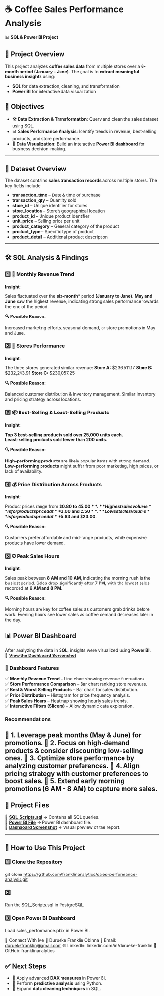 # ☕ Coffee Sales Performance Analysis  
📊 **SQL & Power BI Project**  

## 📌 Project Overview  
This project analyzes **coffee sales data** from multiple stores over a **6-month period (January - June)**. The goal is to **extract meaningful business insights** using:  
- **SQL** for data extraction, cleaning, and transformation  
- **Power BI** for interactive data visualization  

## 🎯 Objectives  
- 🛠 **Data Extraction & Transformation**: Query and clean the sales dataset using SQL.  
- 📊 **Sales Performance Analysis**: Identify trends in revenue, best-selling products, and store performance.  
- 🔎 **Data Visualization**: Build an interactive **Power BI dashboard** for business decision-making.  

---

## 📂 Dataset Overview  
The dataset contains **sales transaction records** across multiple stores. The key fields include:  
- **transaction_time** – Date & time of purchase  
- **transaction_qty** – Quantity sold  
- **store_id** – Unique identifier for stores  
- **store_location** – Store’s geographical location  
- **product_id** – Unique product identifier  
- **unit_price** – Selling price per unit  
- **product_category** – General category of the product  
- **product_type** – Specific type of product  
- **product_detail** – Additional product description  

---

## 🛠 SQL Analysis & Findings  

### 1️⃣ 📅 Monthly Revenue Trend
**Insight:**

Sales fluctuated over the **six-month*** period **(January to June)**.
**May and June** saw the highest revenue, indicating strong sales performance towards the end of the period.

**🔍 Possible Reason:**

Increased marketing efforts, seasonal demand, or store promotions in May and June.
### 2️⃣ 🏪 Stores Performance
**Insight:**

The three stores generated similar revenue:
**Store A:** $236,511.17
**Store B:** $232,243.91
**Store C:** $230,057.25

**🔍 Possible Reason:**

Balanced customer distribution & inventory management.
Similar inventory and pricing strategy across locations.

### 3️⃣ 📦 Best-Selling & Least-Selling Products
**Insight:**

**Top 3 best-selling products sold over 25,000 units each.**  
**Least-selling products sold fewer than 200 units.**   

**🔍 Possible Reason:**

**High-performing products** are likely popular items with strong demand.
**Low-performing products** might suffer from poor marketing, high prices, or lack of availability.

### 4️⃣ 💰 Price Distribution Across Products
**Insight:**

Product prices range from **$0.80 to $45.00**.
**Highest sales volume** is for products priced at **$3.00 and $2.50**.
**Lowest sales volume** is for products priced at **$5.63 and $23.00**.

**🔍 Possible Reason:**

Customers prefer affordable and mid-range products, while expensive products have lower demand.

### 5️⃣ ⏰ Peak Sales Hours
**Insight:**

Sales peak between **8 AM and 10 AM**, indicating the morning rush is the busiest period.
Sales drop significantly after **7 PM**, with the lowest sales recorded at **6 AM and 8 PM**.

**🔍 Possible Reason:**

Morning hours are key for coffee sales as customers grab drinks before work.
Evening hours see lower sales as coffee demand decreases later in the day.

## 📊 Power BI Dashboard  
After analyzing the data in **SQL**, insights were visualized using **Power BI**.  
📸 **[View the Dashboard Screenshot](dashboard_screenshot.png)**  

### 🔹 Dashboard Features  
✅ **Monthly Revenue Trend** – Line chart showing revenue fluctuations.  
✅ **Store Performance Comparison** – Bar chart ranking store revenues.  
✅ **Best & Worst Selling Products** – Bar chart for sales distribution.  
✅ **Price Distribution** – Histogram for price frequency analysis.  
✅ **Peak Sales Hours** – Heatmap showing hourly sales trends.  
✅ **Interactive Filters (Slicers)** – Allow dynamic data exploration.  


### Recommendations
**📌 1. Leverage peak months (May & June) for promotions.**
📌 2. Focus on high-demand products & consider discounting low-selling ones.
📌 3. Optimize store performance by analyzing customer preferences.
📌 4. Align pricing strategy with customer preferences to boost sales.
📌 5. Extend early morning promotions (6 AM - 8 AM) to capture more sales.
---

## 📂 Project Files  
📁 **[SQL_Scripts.sql](SQL_Scripts.sql)** → Contains all SQL queries.  
📁 **[Power BI File](sales_performance.pbix)** → Power BI dashboard file.  
📁 **[Dashboard Screenshot](dashboard_screenshot.png)** → Visual preview of the report.  

---

## 🚀 How to Use This Project  

### 1️⃣ Clone the Repository  

git clone https://github.com/franklinanalytics/sales-performance-analysis.git

### 2️⃣
Run the SQL_Scripts.sql in PostgreSQL.

### 3️⃣ Open Power BI Dashboard
Load sales_performance.pbix in Power BI.


🔗 Connect With Me
👤 Durueke Franklin Obinna
📩 Email: duruekefranklin@gmail.com
🌐 LinkedIn: linkedin.com/in/durueke-franklin
📂 GitHub: franklinanalytics

## ✅ Next Steps  
- 🔹 Apply advanced **DAX measures** in Power BI.  
- 🔹 Perform **predictive analysis** using Python.  
- 🔹 Expand **data cleaning techniques** in SQL.  
